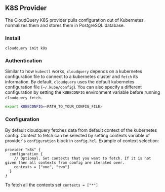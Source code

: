 ## K8S Provider

The CloudQuery K8S provider pulls configuration out of Kubernetes, normalizes them and stores them in PostgreSQL database.

### Install

```shell
cloudquery init k8s
```

### Authentication

Similar to how `kubectl` works, `cloudquery` depends on a kubernetes configuration file to connect to a 
kubernetes cluster and `fetch` its information. By default, `cloudquery` uses the default kubernetes configuration
file (`~/.kube/config`). You can also specify a different configuration by setting the `KUBECONFIG` environment variable before running `cloudquery fetch`.

```bash
export KUBECONFIG=<PATH_TO_YOUR_CONFIG_FILE>
```

### Configuration
By default cloudquery fetches data from default context of the kubernetes config. Context to fetch can be selected by setting contexts variable of provider's `configuration` block in `config.hcl`. 
Example of context selection:
```
provider "k8s" {
  configuration {
    // Optional. Set contexts that you want to fetch. If it is not given then all contexts from config are iterated over.
    contexts = ["one", "two"]
  }
}
```
To fetch all the contexts set `contexts = ["*"]`
